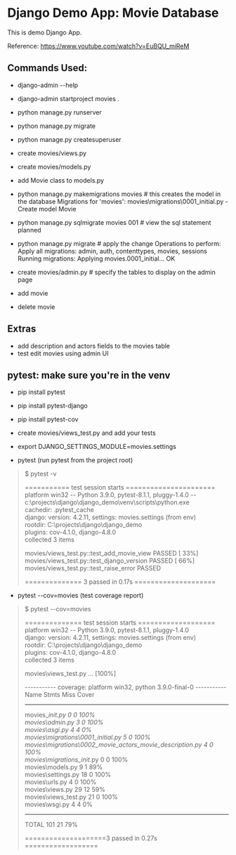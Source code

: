 # Django Demo App: Movie Database

This is demo Django App. 

Reference: https://www.youtube.com/watch?v=EuBQU_miReM

## Commands Used:

- django-admin --help
- django-admin startproject movies .
- python manage.py runserver
- python manage.py migrate
- python manage.py createsuperuser

- create movies/views.py
- create movies/models.py
- add Movie class to models.py

- python manage.py makemigrations movies # this creates the model in the database
    Migrations for 'movies':
    movies\migrations\0001_initial.py
        - Create model Movie

- python manage.py sqlmigrate movies 001 # view the sql statement planned
- python manage.py migrate # apply the change
    Operations to perform:
    Apply all migrations: admin, auth, contenttypes, movies, sessions
    Running migrations:
    Applying movies.0001_initial... OK

- create movies/admin.py # specify the tables to display on the admin page

- add movie
- delete movie

## Extras
- add description and actors fields to the movies table
- test edit movies using admin UI

## pytest: make sure you're in the venv
- pip install pytest 
- pip install pytest-django
- pip install pytest-cov
- create movies/views_test.py and add your tests
- export DJANGO_SETTINGS_MODULE=movies.settings

- pytest (run pytest from the project root)
> $ pytest -v
> 
> \=========== test session starts ======================  
> platform win32 -- Python 3.9.0, pytest-8.1.1, pluggy-1.4.0 -- c:\\projects\\django\\django\_demo\\venv\\scripts\\python.exe  
> cachedir: .pytest\_cache  
> django: version: 4.2.11, settings: movies.settings (from env)  
> rootdir: C:\\projects\\django\\django\_demo  
> plugins: cov-4.1.0, django-4.8.0  
> collected 3 items
> 
> movies/views\_test.py::test\_add\_movie\_view PASSED \[ 33%\]  
> movies/views\_test.py::test\_django\_version PASSED \[ 66%\]  
> movies/views\_test.py::test\_raise\_error PASSED
> 
> \============== 3 passed in 0.17s ====================


- pytest --cov=movies (test coverage report)
> $ pytest --cov=movies
> 
> \============== test session starts ===================  
> platform win32 -- Python 3.9.0, pytest-8.1.1, pluggy-1.4.0  
> django: version: 4.2.11, settings: movies.settings (from env)  
> rootdir: C:\\projects\\django\\django\_demo  
> plugins: cov-4.1.0, django-4.8.0  
> collected 3 items
> 
> movies\\views\_test.py ... \[100%\]
> 
> \----------- coverage: platform win32, python 3.9.0-final-0 -----------  
> Name Stmts Miss Cover
> 
> ---
> 
> movies\__init.py 0 0 100%_  
> _movies\\admin.py 3 0 100%_  
> _movies\\asgi.py 4 4 0%_  
> _movies\\migrations\\0001\_initial.py 5 0 100%_  
> _movies\\migrations\\0002\_movie\_actors\_movie\_description.py 4 0 100%_  
> _movies\\migrations\_init_.py 0 0 100%  
> movies\\models.py 9 1 89%  
> movies\\settings.py 18 0 100%  
> movies\\urls.py 4 0 100%  
> movies\\views.py 29 12 59%  
> movies\\views\_test.py 21 0 100%  
> movies\\wsgi.py 4 4 0%
> 
> ---
> 
> TOTAL 101 21 79%
> 
> \====================3 passed in 0.27s ==================
